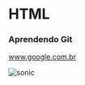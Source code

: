# HTML
### Aprendendo Git

www.google.com.br


![sonic](https://github.com/molon-vinicius/Teste/blob/master/sonic.gif)

